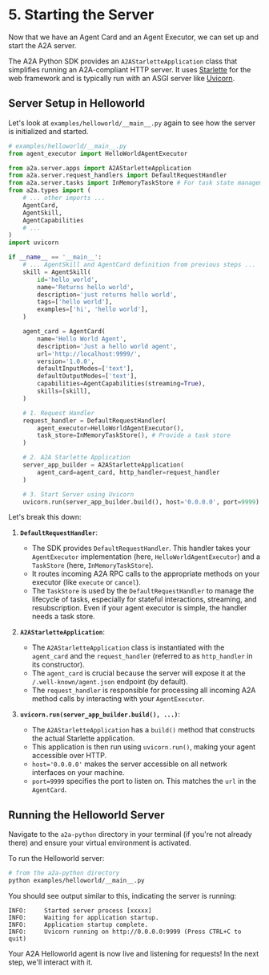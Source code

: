 # 5. Starting the Server

Now that we have an Agent Card and an Agent Executor, we can set up and start the A2A server.

The A2A Python SDK provides an `A2AStarletteApplication` class that simplifies running an A2A-compliant HTTP server. It uses [Starlette](https://www.starlette.io/) for the web framework and is typically run with an ASGI server like [Uvicorn](https://www.uvicorn.org/).

## Server Setup in Helloworld

Let's look at `examples/helloworld/__main__.py` again to see how the server is initialized and started.

```python { .no-copy }
# examples/helloworld/__main__.py
from agent_executor import HelloWorldAgentExecutor

from a2a.server.apps import A2AStarletteApplication
from a2a.server.request_handlers import DefaultRequestHandler
from a2a.server.tasks import InMemoryTaskStore # For task state management
from a2a.types import (
    # ... other imports ...
    AgentCard,
    AgentSkill,
    AgentCapabilities
    # ...
)
import uvicorn

if __name__ == '__main__':
    # ... AgentSkill and AgentCard definition from previous steps ...
    skill = AgentSkill(
        id='hello_world',
        name='Returns hello world',
        description='just returns hello world',
        tags=['hello world'],
        examples=['hi', 'hello world'],
    )

    agent_card = AgentCard(
        name='Hello World Agent',
        description='Just a hello world agent',
        url='http://localhost:9999/',
        version='1.0.0',
        defaultInputModes=['text'],
        defaultOutputModes=['text'],
        capabilities=AgentCapabilities(streaming=True),
        skills=[skill],
    )

    # 1. Request Handler
    request_handler = DefaultRequestHandler(
        agent_executor=HelloWorldAgentExecutor(),
        task_store=InMemoryTaskStore(), # Provide a task store
    )

    # 2. A2A Starlette Application
    server_app_builder = A2AStarletteApplication(
        agent_card=agent_card, http_handler=request_handler
    )

    # 3. Start Server using Uvicorn
    uvicorn.run(server_app_builder.build(), host='0.0.0.0', port=9999)
```

Let's break this down:

1. **`DefaultRequestHandler`**:
    - The SDK provides `DefaultRequestHandler`. This handler takes your `AgentExecutor` implementation (here, `HelloWorldAgentExecutor`) and a `TaskStore` (here, `InMemoryTaskStore`).
    - It routes incoming A2A RPC calls to the appropriate methods on your executor (like `execute` or `cancel`).
    - The `TaskStore` is used by the `DefaultRequestHandler` to manage the lifecycle of tasks, especially for stateful interactions, streaming, and resubscription. Even if your agent executor is simple, the handler needs a task store.

2. **`A2AStarletteApplication`**:
    - The `A2AStarletteApplication` class is instantiated with the `agent_card` and the `request_handler` (referred to as `http_handler` in its constructor).
    - The `agent_card` is crucial because the server will expose it at the `/.well-known/agent.json` endpoint (by default).
    - The `request_handler` is responsible for processing all incoming A2A method calls by interacting with your `AgentExecutor`.

3. **`uvicorn.run(server_app_builder.build(), ...)`**:
    - The `A2AStarletteApplication` has a `build()` method that constructs the actual Starlette application.
    - This application is then run using `uvicorn.run()`, making your agent accessible over HTTP.
    - `host='0.0.0.0'` makes the server accessible on all network interfaces on your machine.
    - `port=9999` specifies the port to listen on. This matches the `url` in the `AgentCard`.

## Running the Helloworld Server

Navigate to the `a2a-python` directory in your terminal (if you're not already there) and ensure your virtual environment is activated.

To run the Helloworld server:

```bash
# from the a2a-python directory
python examples/helloworld/__main__.py
```

You should see output similar to this, indicating the server is running:

```console { .no-copy }
INFO:     Started server process [xxxxx]
INFO:     Waiting for application startup.
INFO:     Application startup complete.
INFO:     Uvicorn running on http://0.0.0.0:9999 (Press CTRL+C to quit)
```

Your A2A Helloworld agent is now live and listening for requests! In the next step, we'll interact with it.
